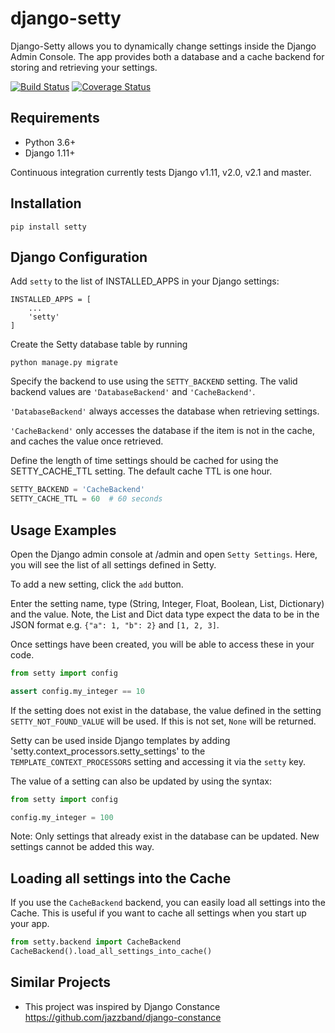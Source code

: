 django-setty
==============

Django-Setty allows you to dynamically change settings inside the Django Admin Console.
The app provides both a database and a cache backend for storing and retrieving your settings.

[![Build Status](https://github.com/mikeengland/django-setty/workflows/Python%package/badge.svg)](https://github.com/mikeengland/django-setty/actions)
[![Coverage Status](https://coveralls.io/repos/github/mikeengland/django-setty/badge.svg?branch=master)](https://coveralls.io/github/mikeengland/django-setty?branch=master)

Requirements
------------
* Python 3.6+
* Django 1.11+

Continuous integration currently tests Django v1.11, v2.0, v2.1 and master.

Installation
------------
```
pip install setty
```

Django Configuration
--------------------
Add `setty` to the list of INSTALLED_APPS in your Django settings:

```
INSTALLED_APPS = [
    ...
    'setty'
]
```

Create the Setty database table by running

```
python manage.py migrate
```

Specify the backend to use using the `SETTY_BACKEND` setting. 
The valid backend values are `'DatabaseBackend'` and `'CacheBackend'`.

`'DatabaseBackend'` always accesses the database when retrieving settings.

`'CacheBackend'` only accesses the database if the item is not in the cache, and caches the value once retrieved.

Define the length of time settings should be cached for using the SETTY_CACHE_TTL setting. The default cache TTL is
one hour.

```python
SETTY_BACKEND = 'CacheBackend'
SETTY_CACHE_TTL = 60  # 60 seconds
```

Usage Examples
--------------
Open the Django admin console at <url>/admin and open `Setty Settings`.
Here, you will see the list of all settings defined in Setty.

To add a new setting, click the `add` button. 

Enter the setting name, type (String, Integer, Float, Boolean, List, Dictionary)
and the value. Note, the List and Dict data type expect the data to be in the JSON format e.g.
`{"a": 1, "b": 2}` and `[1, 2, 3]`.

Once settings have been created, you will be able to access these in your code.
```python
from setty import config

assert config.my_integer == 10

```
If the setting does not exist in the database, the value defined in the setting `SETTY_NOT_FOUND_VALUE` will be used.
If this is not set, `None` will be returned.

Setty can be used inside Django templates by adding 'setty.context_processors.setty_settings' to the
`TEMPLATE_CONTEXT_PROCESSORS` setting and accessing it via the `setty` key.

The value of a setting can also be updated by using the syntax:
```python
from setty import config

config.my_integer = 100

```
Note: Only settings that already exist in the database can be updated. New settings cannot be added this way.

Loading all settings into the Cache
------------------------------------
If you use the `CacheBackend` backend, you can easily load all settings into the Cache. This is useful if you want to
cache all settings when you start up your app.

```python
from setty.backend import CacheBackend
CacheBackend().load_all_settings_into_cache()
```

Similar Projects
-----------------
* This project was inspired by Django Constance
https://github.com/jazzband/django-constance
